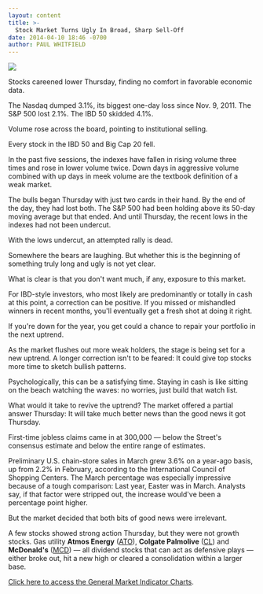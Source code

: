 ```yaml
---
layout: content
title: >-
  Stock Market Turns Ugly In Broad, Sharp Sell-Off
date: 2014-04-10 18:46 -0700
author: PAUL WHITFIELD
---
```






![](https://www.investors.com/wp-content/uploads/ibd-migrated-images/MPv_140411_635327405359604591.png)









Stocks careened lower Thursday, finding no comfort in favorable economic data.


The Nasdaq dumped 3.1%, its biggest one-day loss since Nov. 9, 2011. The S&P 500 lost 2.1%. The IBD 50 skidded 4.1%.


Volume rose across the board, pointing to institutional selling.


Every stock in the IBD 50 and Big Cap 20 fell.


In the past five sessions, the indexes have fallen in rising volume three times and rose in lower volume twice. Down days in aggressive volume combined with up days in meek volume are the textbook definition of a weak market.


The bulls began Thursday with just two cards in their hand. By the end of the day, they had lost both. The S&P 500 had been holding above its 50-day moving average but that ended. And until Thursday, the recent lows in the indexes had not been undercut.


With the lows undercut, an attempted rally is dead.


Somewhere the bears are laughing. But whether this is the beginning of something truly long and ugly is not yet clear.


What is clear is that you don't want much, if any, exposure to this market.


For IBD-style investors, who most likely are predominantly or totally in cash at this point, a correction can be positive. If you missed or mishandled winners in recent months, you'll eventually get a fresh shot at doing it right.


If you're down for the year, you get could a chance to repair your portfolio in the next uptrend.


As the market flushes out more weak holders, the stage is being set for a new uptrend. A longer correction isn't to be feared: It could give top stocks more time to sketch bullish patterns.


Psychologically, this can be a satisfying time. Staying in cash is like sitting on the beach watching the waves: no worries, just build that watch list.


What would it take to revive the uptrend? The market offered a partial answer Thursday: It will take much better news than the good news it got Thursday.


First-time jobless claims came in at 300,000 — below the Street's consensus estimate and below the entire range of estimates.


Preliminary U.S. chain-store sales in March grew 3.6% on a year-ago basis, up from 2.2% in February, according to the International Council of Shopping Centers. The March percentage was especially impressive because of a tough comparison: Last year, Easter was in March. Analysts say, if that factor were stripped out, the increase would've been a percentage point higher.


But the market decided that both bits of good news were irrelevant.


A few stocks showed strong action Thursday, but they were not growth stocks. Gas utility **Atmos Energy** ([ATO](https://research.investors.com/quote.aspx?symbol=ATO)), **Colgate Palmolive** ([CL](https://research.investors.com/quote.aspx?symbol=CL)) and **McDonald's** ([MCD](https://research.investors.com/quote.aspx?symbol=MCD)) — all dividend stocks that can act as defensive plays — either broke out, hit a new high or cleared a consolidation within a larger base.


[Click here to access the General Market Indicator Charts](https://www.investors.com/pdf/GMI_041114.pdf).




